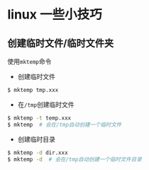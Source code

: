 # linux 一些小技巧

## 创建临时文件/临时文件夹

使用`mktemp`命令

- 创建临时文件

```bash
$ mktemp tmp.xxx
```

- 在`/tmp`创建临时文件

```bash
$ mktemp -t temp.xxx
$ mktemp  # 会在/tmp自动创建一个临时文件
```

- 创建临时目录

```bash
$ mktemp -d dir.xxx
$ mktemp -d  # 会在/tmp自动创建一个临时文件目录
```
